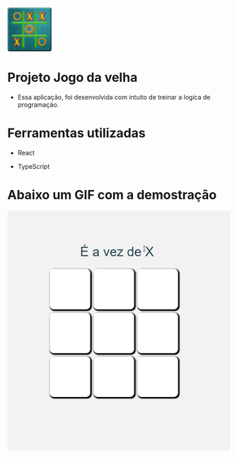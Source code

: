 <html>

<img src="./Readme/icons.png" width="100" alt="Icone"/>

# Projeto Jogo da velha

- Essa aplicação, foi desenvolvida com intuito de treinar a logíca de programação.

# Ferramentas utilizadas

- React

- TypeScript

# Abaixo um GIF com a demostração


<div>
<a href="https://jogo-da-velha-react-sigma.vercel.app/" target="_blank">
<img src="./Readme/Projeto-Jogo_da_velha.gif" alt="GIF"/>
</a>
</div>

</html>